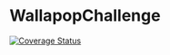 # WallapopChallenge

<a href='https://coveralls.io/github/SammyJankis/WallapopChallenge?branch=develop'><img src='https://coveralls.io/repos/github/SammyJankis/WallapopChallenge/badge.svg?branch=develop' alt='Coverage Status' /></a>

